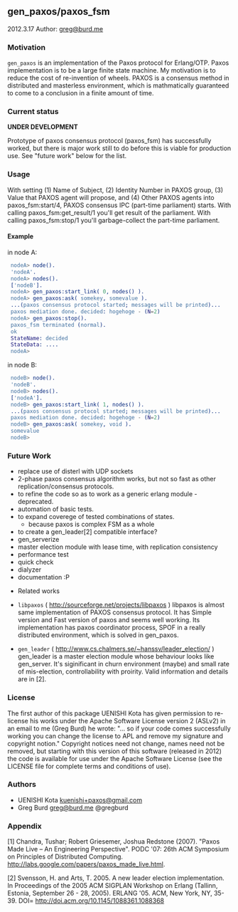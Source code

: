 ## gen_paxos/paxos_fsm

2012.3.17
Author: greg@burd.me

### Motivation

 `gen_paxos` is an implementation of the Paxos protocol for Erlang/OTP. Paxos
 implementation is to be a large finite state machine. My motivation is to
 reduce the cost of re-invention of wheels.  PAXOS is a consensus method in
 distributed and masterless environment, which is mathmatically guaranteed to
 come to a conclusion in a finite amount of time.

### Current status

 **UNDER DEVELOPMENT**

 Prototype of paxos consensus protocol (paxos_fsm) has successfully worked,
 but there is major work still to do before this is viable for production
 use.  See "future work" below for the list.

### Usage

 With setting (1) Name of Subject, (2) Identity Number in PAXOS group, (3) Value
 that PAXOS agent will propose, and (4) Other PAXOS agents into
 paxos_fsm:start/4, PAXOS consensus IPC (part-time parliament) starts. With
 calling paxos_fsm:get_result/1 you'll get result of the parliament. With
 calling paxos_fsm:stop/1 you'll garbage-collect the part-time parliament.

#### Example

in node A:

```erlang
 nodeA> node().
 'nodeA'.
 nodeA> nodes().
 ['nodeB'].
 nodeA> gen_paxos:start_link( 0, nodes() ).
 nodeA> gen_paxos:ask( somekey, somevalue ).
 ...(paxos consensus protocol started; messages will be printed)...
 paxos mediation done. decided: hogehoge - (N=2)
 nodeA> gen_paxos:stop().
 paxos_fsm terminated (normal).
 ok
 StateName: decided
 StateData: ....
 nodeA>
```

in node B:

```erlang
 nodeB> node().
 'nodeB'.
 nodeB> nodes().
 ['nodeA'].
 nodeB> gen_paxos:start_link( 1, nodes() ).
 ...(paxos consensus protocol started; messages will be printed)...
 paxos mediation done. decided: hogehoge - (N=2)
 nodeB> gen_paxos:ask( somekey, void ).
 somevalue
 nodeB>
```


### Future Work

 - replace use of disterl with UDP sockets
 - 2-phase paxos consensus algorithm works, but not so fast as other
   replication/consensus protocols.
 - to refine the code so as to work as a generic erlang module - deprecated.
 - automation of basic tests.
 - to expand coverege of tested combinations of states.
   - because paxos is complex FSM as a whole
 - to create a gen_leader[2] compatible interface?
 - gen_serverize
 - master election module with lease time, with replication consistency
 - performance test
 - quick check
 - dialyzer
 - documentation :P


* Related works

 - `libpaxos` ( http://sourceforge.net/projects/libpaxos ) libpaxos is almost
 same implementation of PAXOS consensus protocol. It has Simple version and
 Fast version of paxos and seems well working. Its implementation has paxos
 coordinator process, SPOF in a really distributed environment, which is solved
 in gen_paxos.

 - `gen_leader` ( http://www.cs.chalmers.se/~hanssv/leader_election/ ) gen_leader
 is a master election module whose behaviour looks like gen_server.  It's
 siginificant in churn environment (maybe) and small rate of mis-election,
 controllability with proirity. Valid information and details are in [2].

### License

The first author of this package UENISHI Kota has given permission to
re-license his works under the Apache Software License version 2 (ASLv2) in an
email to me (Greg Burd) he wrote: "... so if your code comes successfully
working you can change the license to APL and remove my signature and copyright
notion."  Copyright notices need not change, names need not be removed, but
starting with this version of this software (released in 2012) the code is
available for use under the Apache Software License (see the LICENSE file for
complete terms and conditions of use).

### Authors

  - UENISHI Kota <kuenishi+paxos@gmail.com>
  - Greg Burd <greg@burd.me> @gregburd

### Appendix

[1] Chandra, Tushar; Robert Griesemer, Joshua Redstone (2007).
 "Paxos Made Live – An Engineering Perspective". PODC '07:
 26th ACM Symposium on Principles of Distributed Computing.
 http://labs.google.com/papers/paxos_made_live.html.

[2] Svensson, H. and Arts, T. 2005. A new leader election implementation.
 In Proceedings of the 2005 ACM SIGPLAN Workshop on Erlang (Tallinn, Estonia,
 September 26 - 28, 2005). ERLANG '05. ACM, New York, NY, 35-39. DOI=
  http://doi.acm.org/10.1145/1088361.1088368
